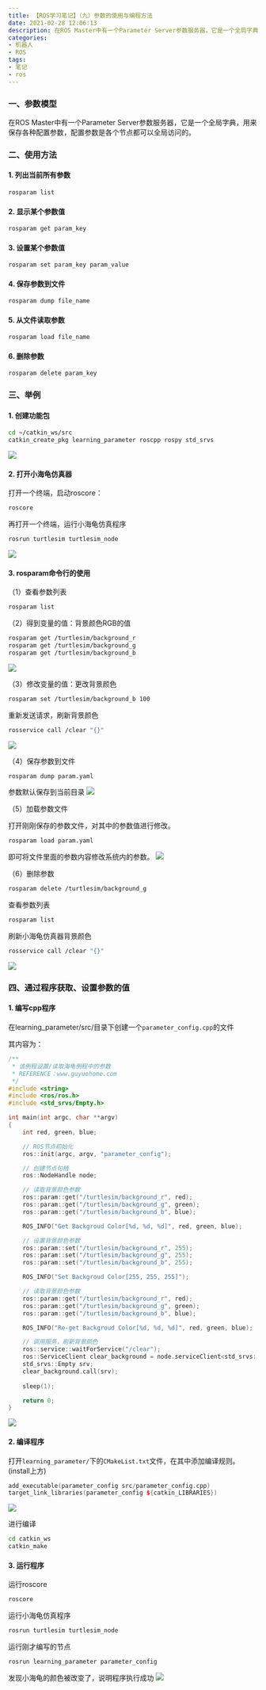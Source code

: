 ```yaml
---
title: 【ROS学习笔记】（九）参数的使用与编程方法
date: 2021-02-28 12:06:13
description: 在ROS Master中有一个Parameter Server参数服务器，它是一个全局字典，用来保存各种配置参数，配置参数是各个节点都可以全局访问的。
categories:
- 机器人
- ROS
tags:
- 笔记
- ros
---
```


### 一、参数模型

在ROS Master中有一个Parameter Server参数服务器，它是一个全局字典，用来保存各种配置参数，配置参数是各个节点都可以全局访问的。

### 二、使用方法

#### 1. 列出当前所有参数

```bash
rosparam list
```

#### 2. 显示某个参数值

```bash
rosparam get param_key
```

#### 3. 设置某个参数值

```bash
rosparam set param_key param_value
```

#### 4. 保存参数到文件

```bash
rosparam dump file_name
```

#### 5. 从文件读取参数

```bash
rosparam load file_name
```

#### 6. 删除参数

```bash
rosparam delete param_key
```



### 三、举例

#### 1. 创建功能包

```bash
cd ~/catkin_ws/src
catkin_create_pkg learning_parameter roscpp rospy std_srvs
```
![](https://gitee.com/huffiema/pictures/raw/master/image/202112231656763-ros-notes9-1.png)

#### 2. 打开小海龟仿真器

打开一个终端，启动roscore：

```bash
roscore
```

再打开一个终端，运行小海龟仿真程序

```bash
rosrun turtlesim turtlesim_node
```
![](https://gitee.com/huffiema/pictures/raw/master/image/202112231656152-ros-notes9-2.png)

#### 3. rosparam命令行的使用

（1）查看参数列表

```bash
rosparam list
```

（2）得到变量的值：背景颜色RGB的值

```bash
rosparam get /turtlesim/background_r
rosparam get /turtlesim/background_g
rosparam get /turtlesim/background_b
```
![](https://gitee.com/huffiema/pictures/raw/master/image/202112231656272-ros-notes9-3.png)

（3）修改变量的值：更改背景颜色

```bash
rosparam set /turtlesim/background_b 100
```

重新发送请求，刷新背景颜色

```bash
rosservice call /clear "{}"
```
![](https://gitee.com/huffiema/pictures/raw/master/image/202112231656088-ros-notes9-4.png)

（4）保存参数到文件

```bash
rosparam dump param.yaml
```

参数默认保存到当前目录
![](https://gitee.com/huffiema/pictures/raw/master/image/202112231657663-ros-notes9-5.png)

（5）加载参数文件

打开刚刚保存的参数文件，对其中的参数值进行修改。

```bash
rosparam load param.yaml
```

即可将文件里面的参数内容修改系统内的参数。
![](https://gitee.com/huffiema/pictures/raw/master/image/202112231657124-ros-notes9-6.png)

（6）删除参数

```bash
rosparam delete /turtlesim/background_g
```


查看参数列表

```bash
rosparam list
```

刷新小海龟仿真器背景颜色

```bash
rosservice call /clear "{}"
```
![](https://gitee.com/huffiema/pictures/raw/master/image/202112231657366-ros-notes9-7.png)

### 四、通过程序获取、设置参数的值

#### 1. 编写cpp程序

在learning_parameter/src/目录下创建一个`parameter_config.cpp`的文件

其内容为：

```c++
/**
 * 该例程设置/读取海龟例程中的参数
 * REFERENCE：www.guyuehome.com
 */
#include <string>
#include <ros/ros.h>
#include <std_srvs/Empty.h>

int main(int argc, char **argv)
{
	int red, green, blue;

    // ROS节点初始化
    ros::init(argc, argv, "parameter_config");

    // 创建节点句柄
    ros::NodeHandle node;

    // 读取背景颜色参数
	ros::param::get("/turtlesim/background_r", red);
	ros::param::get("/turtlesim/background_g", green);
	ros::param::get("/turtlesim/background_b", blue);

	ROS_INFO("Get Backgroud Color[%d, %d, %d]", red, green, blue);

	// 设置背景颜色参数
	ros::param::set("/turtlesim/background_r", 255);
	ros::param::set("/turtlesim/background_g", 255);
	ros::param::set("/turtlesim/background_b", 255);

	ROS_INFO("Set Backgroud Color[255, 255, 255]");

    // 读取背景颜色参数
	ros::param::get("/turtlesim/background_r", red);
	ros::param::get("/turtlesim/background_g", green);
	ros::param::get("/turtlesim/background_b", blue);

	ROS_INFO("Re-get Backgroud Color[%d, %d, %d]", red, green, blue);

	// 调用服务，刷新背景颜色
	ros::service::waitForService("/clear");
	ros::ServiceClient clear_background = node.serviceClient<std_srvs::Empty>("/clear");
	std_srvs::Empty srv;
	clear_background.call(srv);
	
	sleep(1);

    return 0;
}
```
![](https://gitee.com/huffiema/pictures/raw/master/image/202112231658670-ros-notes9-8.png)

#### 2. 编译程序

打开`learning_parameter/`下的`CMakeList.txt`文件，在其中添加编译规则。(install上方)

```c++
add_executable(parameter_config src/parameter_config.cpp)
target_link_libraries(parameter_config ${catkin_LIBRARIES})
```
![](https://gitee.com/huffiema/pictures/raw/master/image/202112231658934-ros-notes9-9.png)

进行编译

```bash
cd catkin_ws
catkin_make
```

#### 3. 运行程序

运行roscore

```bash
roscore
```

运行小海龟仿真程序

```bash
rosrun turtlesim turtlesim_node
```

运行刚才编写的节点

```bash
rosrun learning_parameter parameter_config
```

发现小海龟的颜色被改变了，说明程序执行成功
![](https://gitee.com/huffiema/pictures/raw/master/image/202112231658716-ros-notes9-10.png)
